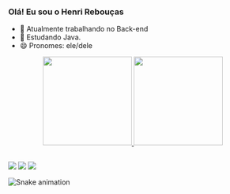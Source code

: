 ### Olá! Eu sou o Henri Rebouças


- 🔭 Atualmente trabalhando no Back-end
- 🌱 Estudando Java.
- 😄 Pronomes: ele/dele


<div align="center">
  <a href="https://github.com/henrireboucas">
  <img height="180em" src="https://github-readme-stats.vercel.app/api?username=henrireboucas&show_icons=true&theme=github_dark&include_all_commits=true&count_private=true"/>
  <img height="180em" src="https://github-readme-stats.vercel.app/api/top-langs/?username=henrireboucas&layout=compact&langs_count=7&theme=github_dark"/>
</div>
  
  ##
  
  
 <div>
  <a href="https://instagram.com/henrireboucas_" target="_blank"><img src="https://img.shields.io/badge/-Instagram-%23E4405F?style=for-the-badge&logo=instagram&logoColor=white" target="_blank"></a>
  <a href = "mailto:henrireboucas.dev@gmail.com"><img src="https://img.shields.io/badge/-Gmail-%23333?style=for-the-badge&logo=gmail&logoColor=white" target="_blank"></a>
  <a href=https://www.linkedin.com/in/henrireboucas" target="_blank"><img src="https://img.shields.io/badge/-LinkedIn-%230077B5?style=for-the-badge&logo=linkedin&logoColor=white" target="_blank"></a>
  
   ![Snake animation](https://github.com/henrireboucas/henrireboucas/blob/output/github-contribution-grid-snake.svg)

   <div/>
